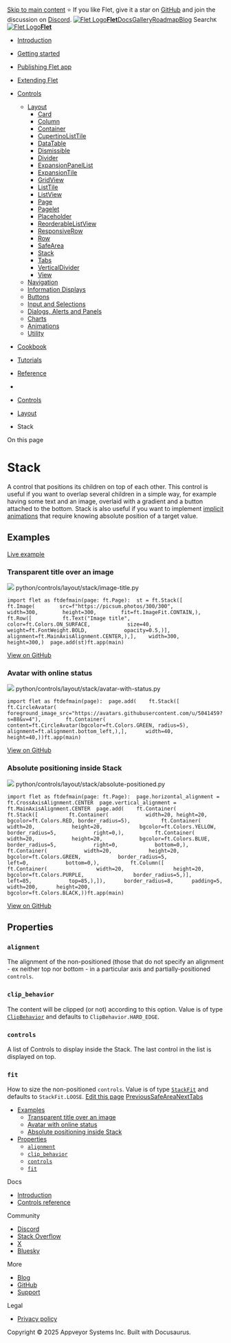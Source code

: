 [Skip to main content](https://flet.dev/docs/controls/stack/#__docusaurus_skipToContent_fallback)
⭐️ If you like Flet, give it a star on [GitHub](https://github.com/flet-dev/flet) and join the discussion on [Discord](https://discord.gg/dzWXP8SHG8).
[![Flet Logo](https://flet.dev/img/logo.svg)**Flet**](https://flet.dev/)[Docs](https://flet.dev/docs/)[Gallery](https://flet.dev/gallery)[Roadmap](https://flet.dev/roadmap)[Blog](https://flet.dev/blog)
[](https://github.com/flet-dev/flet)
Search`K`
[![Flet Logo](https://flet.dev/img/logo.svg)**Flet**](https://flet.dev/)
  * [Introduction](https://flet.dev/docs/)
  * [Getting started](https://flet.dev/docs/getting-started/)
  * [Publishing Flet app](https://flet.dev/docs/publish)
  * [Extending Flet](https://flet.dev/docs/controls/stack/)
  * [Controls](https://flet.dev/docs/controls)
    * [Layout](https://flet.dev/docs/controls/layout)
      * [Card](https://flet.dev/docs/controls/card)
      * [Column](https://flet.dev/docs/controls/column)
      * [Container](https://flet.dev/docs/controls/container)
      * [CupertinoListTile](https://flet.dev/docs/controls/cupertinolisttile)
      * [DataTable](https://flet.dev/docs/controls/datatable)
      * [Dismissible](https://flet.dev/docs/controls/dismissible)
      * [Divider](https://flet.dev/docs/controls/divider)
      * [ExpansionPanelList](https://flet.dev/docs/controls/expansionpanel)
      * [ExpansionTile](https://flet.dev/docs/controls/expansiontile)
      * [GridView](https://flet.dev/docs/controls/gridview)
      * [ListTile](https://flet.dev/docs/controls/listtile)
      * [ListView](https://flet.dev/docs/controls/listview)
      * [Page](https://flet.dev/docs/controls/page)
      * [Pagelet](https://flet.dev/docs/controls/pagelet)
      * [Placeholder](https://flet.dev/docs/controls/placeholder)
      * [ReorderableListView](https://flet.dev/docs/controls/reorderablelistview)
      * [ResponsiveRow](https://flet.dev/docs/controls/responsiverow)
      * [Row](https://flet.dev/docs/controls/row)
      * [SafeArea](https://flet.dev/docs/controls/safearea)
      * [Stack](https://flet.dev/docs/controls/stack)
      * [Tabs](https://flet.dev/docs/controls/tabs)
      * [VerticalDivider](https://flet.dev/docs/controls/verticaldivider)
      * [View](https://flet.dev/docs/controls/view)
    * [Navigation](https://flet.dev/docs/controls/app-structure-navigation)
    * [Information Displays](https://flet.dev/docs/controls/information-displays)
    * [Buttons](https://flet.dev/docs/controls/buttons)
    * [Input and Selections](https://flet.dev/docs/controls/input-and-selections)
    * [Dialogs, Alerts and Panels](https://flet.dev/docs/controls/dialogs-alerts-panels)
    * [Charts](https://flet.dev/docs/controls/charts)
    * [Animations](https://flet.dev/docs/controls/animations)
    * [Utility](https://flet.dev/docs/controls/utility)
  * [Cookbook](https://flet.dev/docs/controls/stack/)
  * [Tutorials](https://flet.dev/docs/tutorials)
  * [Reference](https://flet.dev/docs/reference)


  * [](https://flet.dev/)
  * [Controls](https://flet.dev/docs/controls)
  * [Layout](https://flet.dev/docs/controls/layout)
  * Stack


On this page
# Stack
A control that positions its children on top of each other.
This control is useful if you want to overlap several children in a simple way, for example having some text and an image, overlaid with a gradient and a button attached to the bottom.
Stack is also useful if you want to implement [implicit animations](https://flet.dev/docs/cookbook/animations) that require knowing absolute position of a target value.
## Examples[​](https://flet.dev/docs/controls/stack/#examples "Direct link to Examples")
[Live example](https://flet-controls-gallery.fly.dev/layout/stack)
### Transparent title over an image[​](https://flet.dev/docs/controls/stack/#transparent-title-over-an-image "Direct link to Transparent title over an image")
![](https://flet.dev/img/docs/controls/stack/image-title.png)
python/controls/layout/stack/image-title.py
```
import flet as ftdefmain(page: ft.Page):  st = ft.Stack([      ft.Image(        src=f"https://picsum.photos/300/300",        width=300,        height=300,        fit=ft.ImageFit.CONTAIN,),      ft.Row([          ft.Text("Image title",            color=ft.Colors.ON_SURFACE,            size=40,            weight=ft.FontWeight.BOLD,            opacity=0.5,)],        alignment=ft.MainAxisAlignment.CENTER,),],    width=300,    height=300,)  page.add(st)ft.app(main)
```

[View on GitHub](https://github.com/flet-dev/examples/blob/main/python/controls/layout/stack/image-title.py)
### Avatar with online status[​](https://flet.dev/docs/controls/stack/#avatar-with-online-status "Direct link to Avatar with online status")
![](https://flet.dev/img/docs/controls/stack/avatar-with-status.png)
python/controls/layout/stack/avatar-with-status.py
```
import flet as ftdefmain(page):  page.add(    ft.Stack([        ft.CircleAvatar(          foreground_image_src="https://avatars.githubusercontent.com/u/5041459?s=88&v=4"),        ft.Container(          content=ft.CircleAvatar(bgcolor=ft.Colors.GREEN, radius=5),          alignment=ft.alignment.bottom_left,),],      width=40,      height=40,))ft.app(main)
```

[View on GitHub](https://github.com/flet-dev/examples/blob/main/python/controls/layout/stack/avatar-with-status.py)
### Absolute positioning inside Stack[​](https://flet.dev/docs/controls/stack/#absolute-positioning-inside-stack "Direct link to Absolute positioning inside Stack")
![](https://flet.dev/img/docs/controls/stack/stack-absolute-position.png)
python/controls/layout/stack/absolute-positioned.py
```
import flet as ftdefmain(page: ft.Page):  page.horizontal_alignment = ft.CrossAxisAlignment.CENTER  page.vertical_alignment = ft.MainAxisAlignment.CENTER  page.add(    ft.Container(      ft.Stack([          ft.Container(            width=20, height=20, bgcolor=ft.Colors.RED, border_radius=5),          ft.Container(            width=20,            height=20,            bgcolor=ft.Colors.YELLOW,            border_radius=5,            right=0,),          ft.Container(            width=20,            height=20,            bgcolor=ft.Colors.BLUE,            border_radius=5,            right=0,            bottom=0,),          ft.Container(            width=20,            height=20,            bgcolor=ft.Colors.GREEN,            border_radius=5,            left=0,            bottom=0,),          ft.Column([              ft.Container(                width=20,                height=20,                bgcolor=ft.Colors.PURPLE,                border_radius=5,)],            left=85,            top=85,),]),      border_radius=8,      padding=5,      width=200,      height=200,      bgcolor=ft.Colors.BLACK,))ft.app(main)
```

[View on GitHub](https://github.com/flet-dev/examples/blob/main/python/controls/layout/stack/absolute-positioned.py)
## Properties[​](https://flet.dev/docs/controls/stack/#properties "Direct link to Properties")
### `alignment`[​](https://flet.dev/docs/controls/stack/#alignment "Direct link to alignment")
The alignment of the non-positioned (those that do not specify an alignment - ex neither top nor bottom - in a particular axis and partially-positioned `controls`.
### `clip_behavior`[​](https://flet.dev/docs/controls/stack/#clip_behavior "Direct link to clip_behavior")
The content will be clipped (or not) according to this option.
Value is of type [`ClipBehavior`](https://flet.dev/docs/reference/types/clipbehavior) and defaults to `ClipBehavior.HARD_EDGE`.
### `controls`[​](https://flet.dev/docs/controls/stack/#controls "Direct link to controls")
A list of Controls to display inside the Stack. The last control in the list is displayed on top.
### `fit`[​](https://flet.dev/docs/controls/stack/#fit "Direct link to fit")
How to size the non-positioned `controls`.
Value is of type [`StackFit`](https://flet.dev/docs/reference/types/stackfit) and defaults to `StackFit.LOOSE`.
[Edit this page](https://github.com/flet-dev/website/edit/main/docs/controls/stack.md)
[PreviousSafeArea](https://flet.dev/docs/controls/safearea)[NextTabs](https://flet.dev/docs/controls/tabs)
  * [Examples](https://flet.dev/docs/controls/stack/#examples)
    * [Transparent title over an image](https://flet.dev/docs/controls/stack/#transparent-title-over-an-image)
    * [Avatar with online status](https://flet.dev/docs/controls/stack/#avatar-with-online-status)
    * [Absolute positioning inside Stack](https://flet.dev/docs/controls/stack/#absolute-positioning-inside-stack)
  * [Properties](https://flet.dev/docs/controls/stack/#properties)
    * [`alignment`](https://flet.dev/docs/controls/stack/#alignment)
    * [`clip_behavior`](https://flet.dev/docs/controls/stack/#clip_behavior)
    * [`controls`](https://flet.dev/docs/controls/stack/#controls)
    * [`fit`](https://flet.dev/docs/controls/stack/#fit)


Docs
  * [Introduction](https://flet.dev/docs)
  * [Controls reference](https://flet.dev/docs/controls)


Community
  * [Discord](https://discord.gg/dzWXP8SHG8)
  * [Stack Overflow](https://stackoverflow.com/questions/tagged/flet)
  * [X](https://x.com/fletdev)
  * [Bluesky](https://bsky.app/profile/fletdev.bsky.social)


More
  * [Blog](https://flet.dev/blog)
  * [GitHub](https://github.com/flet-dev/flet)
  * [Support](https://flet.dev/support)


Legal
  * [Privacy policy](https://flet.dev/privacy-policy)


Copyright © 2025 Appveyor Systems Inc. Built with Docusaurus.
